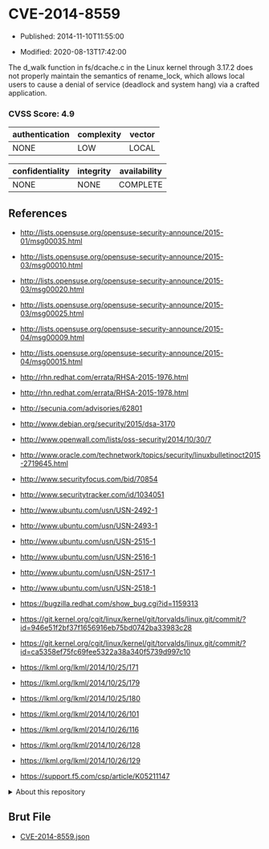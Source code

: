 # CVE-2014-8559

- Published: 2014-11-10T11:55:00

- Modified: 2020-08-13T17:42:00

The d_walk function in fs/dcache.c in the Linux kernel through 3.17.2 does not properly maintain the semantics of rename_lock, which allows local users to cause a denial of service (deadlock and system hang) via a crafted application.

### CVSS Score: **4.9**

| authentication | complexity | vector |
| --- | --- | --- |
| NONE | LOW | LOCAL |

| confidentiality | integrity | availability |
| --- | --- | --- |
| NONE | NONE | COMPLETE |

## References

* http://lists.opensuse.org/opensuse-security-announce/2015-01/msg00035.html

* http://lists.opensuse.org/opensuse-security-announce/2015-03/msg00010.html

* http://lists.opensuse.org/opensuse-security-announce/2015-03/msg00020.html

* http://lists.opensuse.org/opensuse-security-announce/2015-03/msg00025.html

* http://lists.opensuse.org/opensuse-security-announce/2015-04/msg00009.html

* http://lists.opensuse.org/opensuse-security-announce/2015-04/msg00015.html

* http://rhn.redhat.com/errata/RHSA-2015-1976.html

* http://rhn.redhat.com/errata/RHSA-2015-1978.html

* http://secunia.com/advisories/62801

* http://www.debian.org/security/2015/dsa-3170

* http://www.openwall.com/lists/oss-security/2014/10/30/7

* http://www.oracle.com/technetwork/topics/security/linuxbulletinoct2015-2719645.html

* http://www.securityfocus.com/bid/70854

* http://www.securitytracker.com/id/1034051

* http://www.ubuntu.com/usn/USN-2492-1

* http://www.ubuntu.com/usn/USN-2493-1

* http://www.ubuntu.com/usn/USN-2515-1

* http://www.ubuntu.com/usn/USN-2516-1

* http://www.ubuntu.com/usn/USN-2517-1

* http://www.ubuntu.com/usn/USN-2518-1

* https://bugzilla.redhat.com/show_bug.cgi?id=1159313

* https://git.kernel.org/cgit/linux/kernel/git/torvalds/linux.git/commit/?id=946e51f2bf37f1656916eb75bd0742ba33983c28

* https://git.kernel.org/cgit/linux/kernel/git/torvalds/linux.git/commit/?id=ca5358ef75fc69fee5322a38a340f5739d997c10

* https://lkml.org/lkml/2014/10/25/171

* https://lkml.org/lkml/2014/10/25/179

* https://lkml.org/lkml/2014/10/25/180

* https://lkml.org/lkml/2014/10/26/101

* https://lkml.org/lkml/2014/10/26/116

* https://lkml.org/lkml/2014/10/26/128

* https://lkml.org/lkml/2014/10/26/129

* https://support.f5.com/csp/article/K05211147

<details>
<summary>About this repository</summary> 

  This repository is part of the project [Live Hack CVE](https://github.com/Live-Hack-CVE). Main website can be found [www.live-hack.org](https://www.live-hack.org) 
  
  Made by [Sn0wAlice](https://github.com/Sn0wAlice) for the people that care about security and need to have a feed of the latest CVEs. Hope you enjoy it, don't forget to star the repo and follow me on [Twitter](https://twitter.com/Sn0wAlice) and [Github](https://github.com/Sn0wAlice). And that is my [personnal website](https://www.alice-snow.me/)

  - [Home Page](https://github.com/Live-Hack-CVE)
  - [Framework](https://github.com/Live-Hack-CVE/cve-framework)
  - [CVE database](https://github.com/Live-Hack-CVE/full_database)
  - [Changelog](https://github.com/Live-Hack-CVE/Changelog)
</details>

## Brut File

* [CVE-2014-8559.json](https://raw.githubusercontent.com/Live-Hack-CVE/full_database/main/cves/2014/CVE-2014-8559.json)

